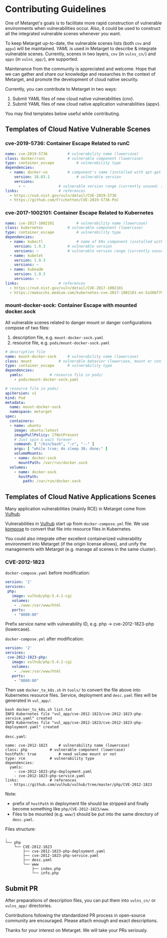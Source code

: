 # Contributing Guidelines

One of Metarget's goals is to facilitate more rapid construction of vulnerable environments when vulnerabilities occur. Also, it could be used to construct all the integrated vulnerable scenes whenever you want.

To keep Metarget up-to-date, the vulnerable scenes lists (both `cnv` and `appv`) will be maintained. *YAML* is used in Metarget to describe & integrate vulnerable scenes. Currently, scenes in two layers, `cnv` (in `vulns_cn/`) and `appv` (in `vulns_app/`), are supported.

Maintenance from the community is appreciated and welcome. Hope that we can gather and share our knowledge and researches in the context of Metarget, and promote the development of cloud native security.

Currently, you can contribute to Metarget in two ways:

1. Submit YAML files of new cloud native vulnerabilities (cnv).
2. Submit YAML files of new cloud native application vulnerabilities (appv).

You may find templates below useful while contributing.

## Templates of Cloud Native Vulnerable Scenes


### cve-2019-5736: Container Escape Related to runC

```yaml
name: cve-2019-5736			# vulnerability name (lowercase)
class: docker/runc			# vulnerable component (lowercase)
type: container_escape			# vulnerability type
dependencies:				
  - name: docker-ce			# component's name (installed with apt-get by default)
    version: 18.03.1			# vulnerable version
    versions:			
      - ~				# vulnerable version range (currently unused; set to ~)
links:					# references
  - https://nvd.nist.gov/vuln/detail/CVE-2019-5736
  - https://github.com/Frichetten/CVE-2019-5736-PoC
```

### cve-2017-1002101: Container Escape Related to Kubernetes

```yaml
name: cve-2017-1002101			# vulnerability name (lowercase)
class: kubernetes			# vulnerable component (lowercase)
type: container_escape			# vulnerability type
dependencies:				
  - name: kubectl		    	# name of K8s component (installed with apt-get by default)
    version: 1.9.3		  	# vulnerable version
    versions: ~				# vulnerable version range (currently unused; set to ~)
  - name: kubelet
    version: 1.9.3
    versions: ~
  - name: kubeadm
    version: 1.9.3
    versions: ~
links:					# references
  - https://nvd.nist.gov/vuln/detail/CVE-2017-1002101
  - https://makocchi.medium.com/kubernetes-cve-2017-1002101-en-5a30bf701a3e
```

### mount-docker-sock: Container Escape with mounted docker.sock

All vulnerable scenes related to danger mount or danger configurations compose of two files:

1. description file, e.g. `mount-docker-sock.yaml`
2. resource file, e.g. `pods/mount-docker-sock.yaml`

```yaml
# description file
name: mount-docker-sock		# vulnerability name (lowercase)
class: mount			# vulnerable behavior (lowercase, mount or config)
type: container_escape		# vulnerability type
dependencies:				
  yamls:			# resource file in pods/
    - pods/mount-docker-sock.yaml
```

```yaml
# resource file in pods/
apiVersion: v1
kind: Pod
metadata:
  name: mount-docker-sock
  namespace: metarget
spec:
  containers:
  - name: ubuntu
    image: ubuntu:latest
    imagePullPolicy: IfNotPresent
    # Just spin & wait forever
    command: [ "/bin/bash", "-c", "--" ]
    args: [ "while true; do sleep 30; done;" ]
    volumeMounts:
    - name: docker-sock
      mountPath: /var/run/docker.sock
  volumes:
    - name: docker-sock
      hostPath:
        path: /var/run/docker.sock
```

## Templates of Cloud Native Applications Scenes

Many application vulnerabilities (mainly RCE) in Metarget come from [Vulhub](https://github.com/vulhub/vulhub).

Vulnerabilities in [Vulhub](https://github.com/vulhub/vulhub) start up from `docker-compose.yml` file. We use [kompose](https://github.com/kubernetes/kompose) to convert that file into resource files in Kubernetes.

You could also integrate other excellent containerized vulnerability environment into Metarget (if the origin license allows), and unify the managements with Metarget (e.g. manage all scenes in the same cluster).

### CVE-2012-1823

`docker-compose.yaml` before modification:

```yaml
version: '2'
services:
 php:
   image: vulhub/php:5.4.1-cgi
   volumes:
    - ./www:/var/www/html
   ports:
    - "8080:80"
```

Prefix service name with vulnerability ID, e.g. php -> cve-2012-1823-php (lowercase).

`docker-compose.yml` after modification:

```yaml
version: '2'
services:
 cve-2012-1823-php:
   image: vulhub/php:5.4.1-cgi
   volumes:
    - ./www:/var/www/html
   ports:
    - "8080:80"
```

Then use `docker_to_k8s.sh` in `tools/` to convert the file above into Kubernetes resource files. Service, deployment and `desc.yaml` files will be generated in `vul_app/`:

```
bash docker_to_k8s.sh list.txt
INFO Kubernetes file "vul_app/cve-2012-1823/cve-2012-1823-php-service.yaml" created
INFO Kubernetes file "vul_app/cve-2012-1823/cve-2012-1823-php-deployment.yaml" created
```

`desc.yaml`:

```
name: cve-2012-1823		# vulnerability name (lowercase)
class: php			# vulnerable component (lowercase)
hostPath: true			# need volume mount or not
type: rce			# vulnerability type
dependencies:			
  yamls:
    - cve-2012-1823-php-deployment.yaml
    - cve-2012-1823-php-service.yaml
links:				# references
  - https://github.com/vulhub/vulhub/tree/master/php/CVE-2012-1823
```

Note:

- prefix of `hostPath` in deployment file should be stripped and finally become something like `php/CVE-2012-1823/www`.
- Files to be mounted (e.g. `www/`) should be put into the same directory of `desc.yaml`.

Files structure:

```
.
└── php
    └── CVE-2012-1823
        ├── cve-2012-1823-php-deployment.yaml
        ├── cve-2012-1823-php-service.yaml
        ├── desc.yaml
        └── www
            ├── index.php
            └── info.php
```

## Submit PR

After preparations of description files, you can put them into `vulns_cn/` or `vulns_app/` directories.

Contributions following the standardized PR process in open-source community are encouraged. Please attach enough and exact descriptions.

Thanks for your interest on Metarget. We will take your PRs seriously.

